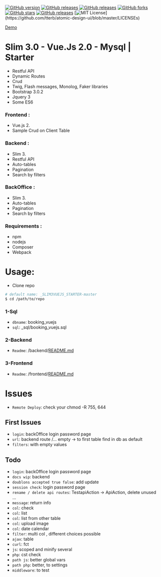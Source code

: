 [![GitHub version](https://img.shields.io/badge/version-build-green)](version-build-green)
[![GitHub releases](https://img.shields.io/badge/release-v0.9.1-blue)](https://img.shields.io/badge/release-v0.9.1-blue)
[![GitHub releases](https://img.shields.io/badge/issues-9-green)](https://img.shields.io/badge/issues-9-green)
[![GitHub forks](https://img.shields.io/github/forks/vincseize/_PAGINATION)](https://github.com/vincseize/_PAGINATION/network)
[![GitHub stars](https://img.shields.io/github/stars/vincseize/_PAGINATION)](https://github.com/vincseize/_PAGINATION/stargazers)
[![GitHub releases](https://img.shields.io/badge/zipped-770ko-yellow)](https://img.shields.io/badge/zipped-770ko-yellow)
[![MIT License](https://img.shields.io/apm/l/atomic-design-ui.svg?)](https://github.com/tterb/atomic-design-ui/blob/master/LICENSEs)
<!-- [![GitHub issues](https://img.shields.io/github/issues/vincseize/_PAGINATION)](https://github.com/vincseize/_PAGINATION/issues) -->

[Demo](http://51.38.186.165/_SLIM3VUEJS_STARTER-master/)

# Slim 3.0 - Vue.Js 2.0 - Mysql | Starter 

- Restful API
- Dynamic Routes
- Crud
- Twig, Flash messages, Monolog, Faker libraries
- Bootstrap 3.0.2
- Jquery 3
- Some ES6 

### Frontend : 

- Vue.js 2.
- Sample Crud on Client Table

### Backend : 

- Slim 3.
- Restful API
- Auto-tables
- Pagination
- Search by filters

### BackOffice : 

- Slim 3.
- Auto-tables
- Pagination
- Search by filters

### Requirements : 

- npm
- nodejs
- Composer
- Webpack

# Usage:

- Clone repo

```sh
# default name: _SLIM3VUEJS_STARTER-master
$ cd /path/to/repo 
```

### 1-Sql

* `dbname`: booking_vuejs
* `sql`: _sql/booking_vuejs.sql

### 2-Backend

* `Readme`: /backend/[README.md](https://github.com/vincseize/_SLIM3VUEJS_STARTER/tree/master/backend)

### 3-Frontend

* `Readme`: /frontend/[README.md](https://github.com/vincseize/_SLIM3VUEJS_STARTER/tree/master/frontend)

# Issues

* `Remote Deploy`: check your chmod -R 755, 644 

## First Issues

* `login`: backOffice login password page
* `url`: backend route /... empty -> to first table find in db as default
* `filters`: with empty values

## Todo

* `login`: backOffice login password page
* `docs wip`: backend
* `doublons accepted true false`: add update
* `session check`: login password page
* `rename / delete api routes`: TestapiAction -> ApiAction, delete unused ...
* `message`: return info
* `col`: check
* `col`: list 
* `col`: list from other table
* `col`: upload image
* `col`: date calendar
* `filter`: multi col , different choices possible
* `ajax`: table
* `curl`: fct
* `js`: scoped and minify several
* `php`: cst check
* `path js`: better global vars
* `path php`: better, to settings
* `middleware`: to test

<!-- ## Changelog

* `npm by`: npm install -g auto-changelog / https://github.com/todo -->

